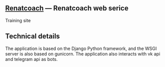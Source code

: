 ## [Renatcoach](https://renatcoach.ru) — Renatcoach web serice
Training site

## Technical details

The application is based on the Django Python framework, and the WSGI server is also based on gunicorn. The application also interacts with vk api and telegram api as bots.
